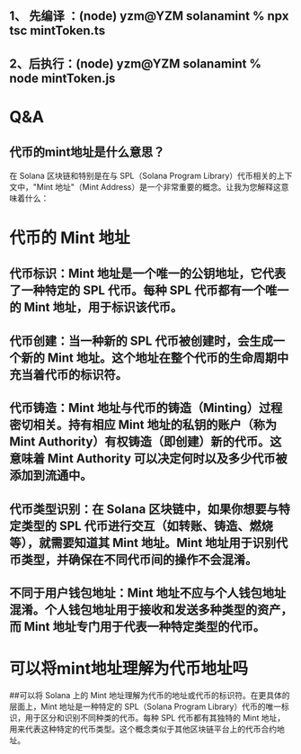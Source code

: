 ## 1、 先编译 ：(node) yzm@YZM solanamint % npx tsc mintToken.ts
##  2、后执行：(node) yzm@YZM solanamint % node mintToken.js   

# Q&A
## 代币的mint地址是什么意思？
在 Solana 区块链和特别是在与 SPL（Solana Program Library）代币相关的上下文中，"Mint 地址"（Mint Address）是一个非常重要的概念。让我为您解释这意味着什么：

# 代币的 Mint 地址
## 代币标识：Mint 地址是一个唯一的公钥地址，它代表了一种特定的 SPL 代币。每种 SPL 代币都有一个唯一的 Mint 地址，用于标识该代币。
## 代币创建：当一种新的 SPL 代币被创建时，会生成一个新的 Mint 地址。这个地址在整个代币的生命周期中充当着代币的标识符。
## 代币铸造：Mint 地址与代币的铸造（Minting）过程密切相关。持有相应 Mint 地址的私钥的账户（称为 Mint Authority）有权铸造（即创建）新的代币。这意味着 Mint Authority 可以决定何时以及多少代币被添加到流通中。
## 代币类型识别：在 Solana 区块链中，如果你想要与特定类型的 SPL 代币进行交互（如转账、铸造、燃烧等），就需要知道其 Mint 地址。Mint 地址用于识别代币类型，并确保在不同代币间的操作不会混淆。
##  不同于用户钱包地址：Mint 地址不应与个人钱包地址混淆。个人钱包地址用于接收和发送多种类型的资产，而 Mint 地址专门用于代表一种特定类型的代币。
# 可以将mint地址理解为代币地址吗
##可以将 Solana 上的 Mint 地址理解为代币的地址或代币的标识符。在更具体的层面上，Mint 地址是一种特定的 SPL（Solana Program Library）代币的唯一标识，用于区分和识别不同种类的代币。每种 SPL 代币都有其独特的 Mint 地址，用来代表这种特定的代币类型。这个概念类似于其他区块链平台上的代币合约地址。
